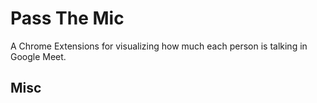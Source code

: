 # Pass The Mic
A Chrome Extensions for visualizing how much each person is talking in Google Meet.

## Misc